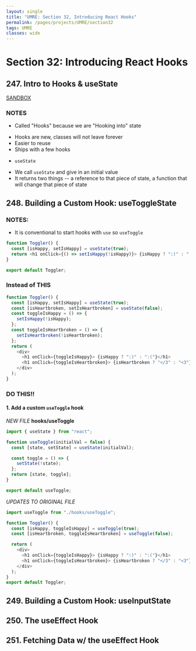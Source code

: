 ```yaml
---
layout: single
title: "UMRE: Section 32, Introducing React Hooks"
permalink: /pages/projects/UMRE/section32
tags: UMRE
classes: wide
---
```


# Section 32: Introducing React Hooks

## 247. Intro to Hooks & useState

[SANDBOX](https://codesandbox.io/s/umres32247-s3zdu)

### NOTES

- Called "Hooks" because we are "Hooking into" state

* Hooks are new, classes will not leave forever
* Easier to reuse
* Ships with a few hooks

- `useState`

* We call `useState` and give in an initial value
* It returns two things -- a reference to that piece of state, a function that will change that piece of state

## 248. Building a Custom Hook: useToggleState

### NOTES:

- It is conventional to start hooks with `use` so `useToggle`

```javascript
function Toggler() {
  const [isHappy, setIsHappy] = useState(true);
  return <h1 onClick={() => setIsHappy(!isHappy)}> {isHappy ? ":)" : ":("}</h1>;
}

export default Toggler;
```

### Instead of THIS

```javascript
function Toggler() {
  const [isHappy, setIsHappy] = useState(true);
  const [isHeartbroken, setIsHeartbroken] = useState(false);
  const toggleIsHappy = () => {
    setIsHappy(!isHappy);
  };
  const toggleIsHeartbroken = () => {
    setIsHeartbroken(!isHeartbroken);
  };
  return (
    <div>
      <h1 onClick={toggleIsHappy}> {isHappy ? ":)" : ":("}</h1>
      <h1 onClick={toggleIsHeartbroken}> {isHeartbroken ? "</3" : "<3"}</h1>
    </div>
  );
}
```

### DO THIS!!

#### 1. Add a custom `useToggle` hook

_NEW FILE_ **hooks/useToggle**

```javascript
import { useState } from "react";

function useToggle(initialVal = false) {
  const [state, setState] = useState(initialVal);

  const toggle = () => {
    setState(!state);
  };
  return [state, toggle];
}

export default useToggle;
```

_UPDATES TO ORIGINAL FILE_

```javascript
import useToggle from "./hooks/useToggle";

function Toggler() {
  const [isHappy, toggleIsHappy] = useToggle(true);
  const [isHeartbroken, toggleIsHeartbroken] = useToggle(false);

  return (
    <div>
      <h1 onClick={toggleIsHappy}> {isHappy ? ":)" : ":("}</h1>
      <h1 onClick={toggleIsHeartbroken}> {isHeartbroken ? "</3" : "<3"}</h1>
    </div>
  );
}
export default Toggler;
```

## 249. Building a Custom Hook: useInputState

## 250. The useEffect Hook

## 251. Fetching Data w/ the useEffect Hook
